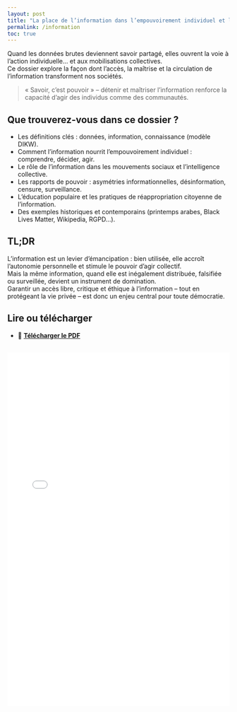 ```yaml
---
layout: post
title: "La place de l’information dans l’empouvoirement individuel et le pouvoir d’agir collectif"
permalink: /information
toc: true
---
```



Quand les données brutes deviennent savoir partagé, elles ouvrent la voie à l’action individuelle… et aux mobilisations collectives.  
Ce dossier explore la façon dont l’accès, la maîtrise et la circulation de l’information transforment nos sociétés.

> « Savoir, c’est pouvoir » – détenir et maîtriser l’information renforce la capacité d’agir des individus comme des communautés.

## Que trouverez-vous dans ce dossier ?

- Les définitions clés : données, information, connaissance (modèle DIKW).  
- Comment l’information nourrit l’empouvoirement individuel : comprendre, décider, agir.  
- Le rôle de l’information dans les mouvements sociaux et l’intelligence collective.  
- Les rapports de pouvoir : asymétries informationnelles, désinformation, censure, surveillance.  
- L’éducation populaire et les pratiques de réappropriation citoyenne de l’information.  
- Des exemples historiques et contemporains (printemps arabes, Black Lives Matter, Wikipedia, RGPD…).

## TL;DR

L’information est un levier d’émancipation : bien utilisée, elle accroît l’autonomie personnelle et stimule le pouvoir d’agir collectif.  
Mais la même information, quand elle est inégalement distribuée, falsifiée ou surveillée, devient un instrument de domination.  
Garantir un accès libre, critique et éthique à l’information – tout en protégeant la vie privée – est donc un enjeu central pour toute démocratie.

## Lire ou télécharger

- 📄 **[Télécharger le PDF](assets/pdf/information.pdf)** 

<iframe
  src="/assets/pdf/information.pdf#toolbar=1"
  width="100%"
  height="800"
  style="border: none; margin-top: 1rem;"
  title="Dossier – Information et pouvoir d’agir">
</iframe>
